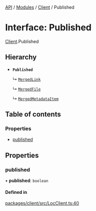 [API](../API.md) / [Modules](../modules.md) / [Client](../modules/Client.md) / Published

# Interface: Published

[Client](../modules/Client.md).Published

## Hierarchy

- **`Published`**

  ↳ [`MergedLink`](Client.MergedLink.md)

  ↳ [`MergedFile`](Client.MergedFile.md)

  ↳ [`MergedMetadataItem`](Client.MergedMetadataItem.md)

## Table of contents

### Properties

- [published](Client.Published.md#published)

## Properties

### published

• **published**: `boolean`

#### Defined in

[packages/client/src/LocClient.ts:40](https://github.com/logion-network/logion-api/blob/main/packages/client/src/LocClient.ts#L40)
